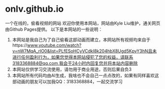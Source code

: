 # onlv.github.io
一个在线的，偷看视频的网站
欢迎你使用本网站，网站由Kyle Liu维护，通关网页由Github Pages提供。
以下是本网站的一些说明：
1. 本网站是我自己为了自己偷看这部动画而建立，本网站所有视频均来自于https://www.youtube.com/watch?v=nW7MqA_rIO0&list=PLfESoHCyVCdkI8k204hbX8Ugd5KpvY3hN且未进行任何盈利行为，如果您觉得本网站侵犯了您的权益，请联系3183368884@qq.com,我会于24小时内回复您并将本站内容删除
2. 本网站仅供学习交流使用，请勿用于商业用途，否则后果自负3
3. 本网站所有代码均由AI生成，我啥也不会自己一点点改的，如果有同样喜欢这部动画的朋友可以加我QQ：3183368884，一起交流学习